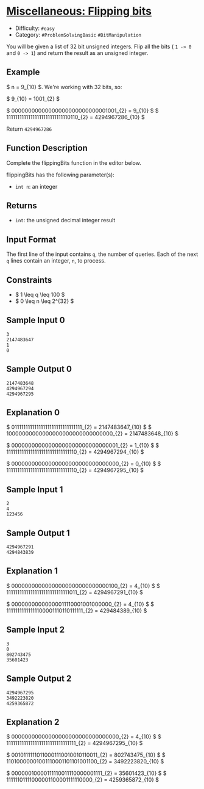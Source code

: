 # [Miscellaneous: Flipping bits](https://www.hackerrank.com/challenges/flipping-bits)

- Difficulty:  `#easy`
- Category: `#ProblemSolvingBasic` `#BitManipulation`

You will be given a list of 32 bit unsigned integers.
Flip all the bits ( `1 -> 0` and `0 -> 1`)
and return the result as an unsigned integer.

## Example

$ n = 9_{10} $. We're working with 32 bits, so:

$ 9_{10} = 1001_{2} $

$ 00000000000000000000000000001001_{2} = 9_{10} $
$ 11111111111111111111111111110110_{2} = 4294967286_{10} $

Return `4294967286`

## Function Description

Complete the flippingBits function in the editor below.

flippingBits has the following parameter(s):

- `int n`: an integer

## Returns

- `int`: the unsigned decimal integer result

## Input Format

The first line of the input contains `q`, the number of queries.
Each of the next `q` lines contain an integer, `n`, to process.

## Constraints

- $ 1 \leq q \leq 100 $
- $ 0 \leq n \leq 2^{32} $

## Sample Input 0

```text
3
2147483647
1
0
```

## Sample Output 0

```text
2147483648
4294967294
4294967295
```

## Explanation 0

$ 01111111111111111111111111111111_{2} = 2147483647_{10} $
$ 10000000000000000000000000000000_{2} = 2147483648_{10} $

$ 00000000000000000000000000000001_{2} = 1_{10} $
$ 11111111111111111111111111111110_{2} = 4294967294_{10} $

$ 00000000000000000000000000000000_{2} = 0_{10} $
$ 11111111111111111111111111111110_{2} = 4294967295_{10} $

## Sample Input 1

```text
2
4
123456
```

## Sample Output 1

```text
4294967291
4294843839
```

## Explanation 1

$ 00000000000000000000000000000100_{2} = 4_{10} $
$ 11111111111111111111111111111011_{2} = 4294967291_{10} $

$ 00000000000000011110001001000000_{2} = 4_{10} $
$ 11111111111111100001110110111111_{2} = 429484389_{10} $

## Sample Input 2

```text
3
0
802743475
35601423
```

## Sample Output 2

```text
4294967295
3492223820
4259365872
```

## Explanation 2

$ 00000000000000000000000000000000_{2} = 4_{10} $
$ 11111111111111111111111111111111_{2} = 4294967295_{10} $

$ 00101111110110001110010010110011_{2} = 802743475_{10} $
$ 11010000001001110001101101001100_{2} = 3492223820_{10} $

$ 00000010000111110011110000001111_{2} = 35601423_{10} $
$ 11111101111000001100001111110000_{2} = 4259365872_{10} $
